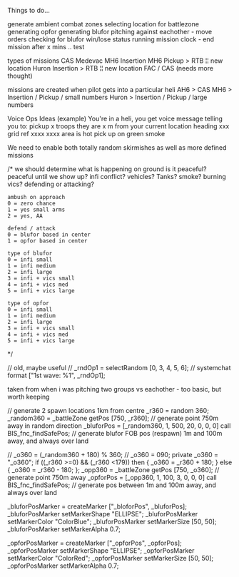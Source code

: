 Things to do...

generate ambient combat zones
selecting location for battlezone
generating opfor
generating blufor
pitching against eachother - move orders
checking for blufor win/lose status
running mission clock - end mission after x mins .. test

types of missions
CAS
Medevac
MH6 Insertion
MH6 Pickup > RTB ¦¦ new location
Huron Insertion > RTB ¦¦ new location
FAC / CAS (needs more thought)

missions are created when pilot gets into a particular heli
AH6 > CAS
MH6 > Insertion / Pickup / small numbers
Huron > Insertion / Pickup / large numbers

Voice Ops Ideas (example)
You're in a heli, you get voice message telling you to:
pickup x troops
they are x m from your current location
heading xxx
grid ref xxxx xxxx
area is hot
pick up on green smoke

We need to enable both totally random skirmishes as well as more defined missions

/\*
we should determine what is happening on ground
is it peaceful?
peaceful until we show up?
infi conflict?
vehicles?
Tanks?
smoke?
burning vics?
defending or attacking?

    ambush on approach
    0 = zero chance
    1 = yes small arms
    2 = yes, AA

    defend / attack
    0 = blufor based in center
    1 = opfor based in center

    type of blufor
    0 = infi small
    1 = infi medium
    2 = infi large
    3 = infi + vics small
    4 = infi + vics med
    5 = infi + vics large

    type of opfor
    0 = infi small
    1 = infi medium
    2 = infi large
    3 = infi + vics small
    4 = infi + vics med
    5 = infi + vics large

\*/

// old, maybe useful
// \_rndOp1 = selectRandom [0, 3, 4, 5, 6];
// systemchat format ["1st wave: %1", _rndOp1];

taken from when i was pitching two groups vs eachother - too basic, but worth keeping

// generate 2 spawn locations 1km from centre
\_r360 = random 360;
\_random360 = \_battleZone getPos [750, _r360]; // generate point 750m away in random direction
\_bluforPos = [_random360, 1, 500, 20, 0, 0, 0] call BIS_fnc_findSafePos; // generate blufor FOB pos (respawn) 1m and 100m away, and always over land

// \_o360 = (\_random360 + 180) % 360;
// \_o360 = 090;
private \_o360 = "\_o360";
if ((\_r360 >=0) && (\_r360 <179)) then {
\_o360 = \_r360 + 180;
} else {
\_o360 = \_r360 - 180;
};
\_opp360 = \_battleZone getPos [750, _o360]; // generate point 750m away
\_opforPos = [_opp360, 1, 100, 3, 0, 0, 0] call BIS_fnc_findSafePos; // generate pos between 1m and 100m away, and always over land

\_bluforPosMarker = createMarker ["_bloforPos", _bluforPos];
\_bluforPosMarker setMarkerShape "ELLIPSE";
\_bluforPosMarker setMarkerColor "ColorBlue";
\_bluforPosMarker setMarkerSize [50, 50];
\_bluforPosMarker setMarkerAlpha 0.7;

\_opforPosMarker = createMarker ["_opforPos", _opforPos];
\_opforPosMarker setMarkerShape "ELLIPSE";
\_opforPosMarker setMarkerColor "ColorRed";
\_opforPosMarker setMarkerSize [50, 50];
\_opforPosMarker setMarkerAlpha 0.7;
